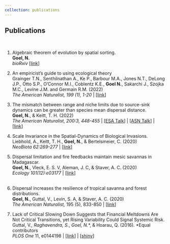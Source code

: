 ```yaml
---
collection: publications
---
```

## Publications
​​  

1.  Algebraic theorem of evolution by spatial sorting.  
    **Goel, N.**  
    _bioRxiv_ [[link](https://doi.org/10.1101/2021.09.20.461092)]  
      
    
2.  An empiricist’s guide to using ecological theory  
    Grainger T.N., Senthilnathan A., Ke P., Barbour M.A., Jones N.T., DeLong J.P., Otto S.P., O’Connor M.I., Coblentz K.E., **Goel N.**, Sakarchi J., Szojka M.C., Levine J.M. and Germain R.M. (2022)  
    _The American Naturalist, 199 (1), 1-20_ | [[link](https://www.journals.uchicago.edu/doi/abs/10.1086/717206)]  
      
    
3.  The mismatch between range and niche limits due to source-sink dynamics can be greater than species mean dispersal distance.  
    **Goel, N.**, & Keitt, T. H. (2022)  
    _The American Naturalist, 200:3, 448-455_ | [[ESA Talk](https://nikunjgoel.com/)] | [[ASN Talk](https://youtu.be/nWCGPcdZEZE)] | [[link](https://www.journals.uchicago.edu/doi/abs/10.1086/720420?journalCode=an)]  
      
    
4.  Scale Invariance in the Spatial-Dynamics of Biological Invasions.  
    Liebhold, A., Keitt, T. H., **Goel, N.**, & Bertelsmeier, C. (2020)  
    _NeoBiota 62:269-277_ | [[link](https://neobiota.pensoft.net/article/53213/)]  
      
    
5.  Dispersal limitation and fire feedbacks maintain mesic savannas in Madagascar.  
    **Goel, N.**, Vleck, E. S. V, Aleman, J. C, & Staver, A. C. (2020)  
    _Ecology 101(12):e03177_ | [[link](https://esajournals.onlinelibrary.wiley.com/doi/abs/10.1002/ecy.3177)]  
    ​  
    
6.  Dispersal increases the resilience of tropical savanna and forest distributions.  
    **Goel, N.**, Guttal, V., Levin, S. A, & Staver, A. C. (2020)  
    _The American Naturalist,_ 195 (5), 833-850 | [[l](https://www.biorxiv.org/content/10.1101/476184v1.abstract)[ink](https://www.journals.uchicago.edu/doi/10.1086/708270)]  
      
    
7.  Lack of Critical Slowing Down Suggests that Financial Meltdowns Are Not Critical Transitions, yet Rising Variability Could Signal Systemic Risk.  
    Guttal, V.*, Raghavendra, S.*, **Goel, N*.**, & Hoarau, Q. (2016). *Equal contributors  
    _PLOS One_ 11, e0144198 | [[l](https://journals.plos.org/plosone/article?id=10.1371/journal.pone.0144198)[ink](https://journals.plos.org/plosone/article/authors?id=10.1371/journal.pone.0144198)] | [[shiny](https://nikunjgoel.com/shiny)]
